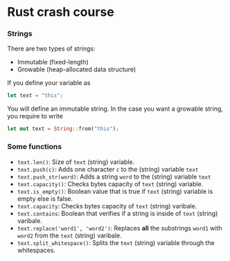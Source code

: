 
# Rust crash course

### Strings

There are two types of strings:
 - Immutable (fixed-length)
 - Growable (heap-allocated data structure)

If you define your variable as 

```rust
let text = "this";
```

You will define an immutable string. In the case you want a growable string, you require to write

```rust
let mut text = String::from("this");
```

### Some functions

* `text.len()`: Size of `text` (string) variable.
* `text.push(c)`: Adds one character `c` to the (string) variable `text`
* `text.push_str(word)`: Adds a string `word` to the (string) variable `text`
* `text.capacity()`: Checks bytes capacity of `text` (string) variable. 
* `text.is_empty()`: Boolean value that is true if `text` (string) variable is empty else is false. 
* `text.capacity`: Checks bytes capacity of `text` (string) varibale. 
* `text.contains`: Boolean that verifies if a string is inside of `text` (string) varibale. 
* `text.replace('word1', 'word2')`: Replaces **all** the substrings `word1` with `word2` from the `text` (string) varibale. 
* `text.split_whitespace()`: Splits the `text` (string) variable through the whitespaces.


